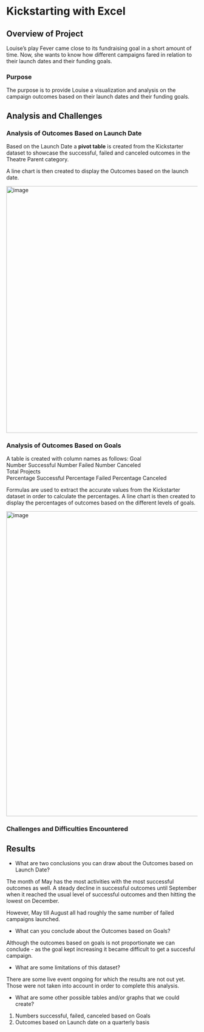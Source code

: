 # Kickstarting with Excel

## Overview of Project
Louise’s play Fever came close to its fundraising goal in a short amount of time. Now, she wants to know how different campaigns fared in relation to their launch dates and their funding goals.

### Purpose
The purpose is to provide Louise a visualization and analysis on the campaign outcomes based on their launch dates and their funding goals. 

## Analysis and Challenges

### Analysis of Outcomes Based on Launch Date
Based on the Launch Date a **pivot table** is created from the Kickstarter dataset to showcase the successful, failed and canceled outcomes in the Theatre Parent category. 

A line chart is then created to display the Outcomes based on the launch date. 

<img width="649" alt="image" src="https://user-images.githubusercontent.com/104872971/168637247-a7736d5e-24f0-4db8-a7fa-899278c934e8.png">

### Analysis of Outcomes Based on Goals
A table is created with column names as follows: 
  Goal	
  Number Successful	
  Number Failed	
  Number Canceled	
  Total Projects	
  Percentage Successful	
  Percentage Failed	
  Percentage Canceled
  
Formulas are used to extract the accurate values from the Kickstarter dataset in order to calculate the percentages. A line chart is then created to display the percentages of outcomes based on the different levels of goals. 

<img width="802" alt="image" src="https://user-images.githubusercontent.com/104872971/168636838-299d14c3-7279-4b11-bccb-b14a4536756f.png">


### Challenges and Difficulties Encountered

## Results

- What are two conclusions you can draw about the Outcomes based on Launch Date?

The month of May has the most activities with the most successful outcomes as well. A steady decline in successful outcomes until September when it reached the usual level of successful outcomes and then hitting the lowest on December. 

However, May till August all had roughly the same number of failed campaigns launched.  

- What can you conclude about the Outcomes based on Goals?

Although the outcomes based on goals is not proportionate we can conclude - as the goal kept increasing it became difficult to get a succesful campaign.

- What are some limitations of this dataset?

There are some live event ongoing for which the results are not out yet. Those were not taken into account in order to complete this analysis. 

- What are some other possible tables and/or graphs that we could create?

1) Numbers successful, failed, canceled based on Goals
2) Outcomes based on Launch date on a quarterly basis
